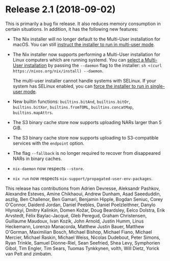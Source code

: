 # Release 2.1 (2018-09-02)

This is primarily a bug fix release. It also reduces memory consumption
in certain situations. In addition, it has the following new features:

  - The Nix installer will no longer default to the Multi-User
    installation for macOS. You can still [instruct the installer to run
    in multi-user mode](#sect-multi-user-installation).

  - The Nix installer now supports performing a Multi-User installation
    for Linux computers which are running systemd. You can [select a
    Multi-User installation](#sect-multi-user-installation) by passing
    the `--daemon` flag to the installer: `sh <(curl
                    https://nixos.org/nix/install) --daemon`.
    
    The multi-user installer cannot handle systems with SELinux. If your
    system has SELinux enabled, you can [force the installer to run in
    single-user mode](#sect-single-user-installation).

  - New builtin functions: `builtins.bitAnd`, `builtins.bitOr`,
    `builtins.bitXor`, `builtins.fromTOML`, `builtins.concatMap`,
    `builtins.mapAttrs`.

  - The S3 binary cache store now supports uploading NARs larger than 5
    GiB.

  - The S3 binary cache store now supports uploading to S3-compatible
    services with the `endpoint` option.

  - The flag `--fallback` is no longer required to recover from
    disappeared NARs in binary caches.

  - `nix-daemon` now respects `--store`.

  - `nix run` now respects `nix-support/propagated-user-env-packages`.

This release has contributions from Adrien Devresse, Aleksandr Pashkov,
Alexandre Esteves, Amine Chikhaoui, Andrew Dunham, Asad Saeeduddin,
aszlig, Ben Challenor, Ben Gamari, Benjamin Hipple, Bogdan Seniuc, Corey
O'Connor, Daiderd Jordan, Daniel Peebles, Daniel Poelzleithner, Danylo
Hlynskyi, Dmitry Kalinkin, Domen Kožar, Doug Beardsley, Eelco Dolstra,
Erik Arvstedt, Félix Baylac-Jacqué, Gleb Peregud, Graham Christensen,
Guillaume Maudoux, Ivan Kozik, John Arnold, Justin Humm, Linus
Heckemann, Lorenzo Manacorda, Matthew Justin Bauer, Matthew O'Gorman,
Maximilian Bosch, Michael Bishop, Michael Fiano, Michael Mercier,
Michael Raskin, Michael Weiss, Nicolas Dudebout, Peter Simons, Ryan
Trinkle, Samuel Dionne-Riel, Sean Seefried, Shea Levy, Symphorien Gibol,
Tim Engler, Tim Sears, Tuomas Tynkkynen, volth, Will Dietz, Yorick van
Pelt and zimbatm.
